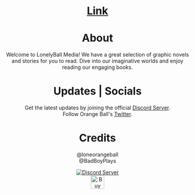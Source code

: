 <div align="center">
<h1><a href="https://novels-production.up.railway.app/home" target="_blank">Link</a><h1>
  <h1>About</h1>
  <p>Welcome to LonelyBall Media! We have a great selection of graphic novels and stories for you to read. Dive into our imaginative worlds and enjoy reading our engaging books.</p>
  <h1>Updates | Socials</h1>
  <p>Get the latest updates by joining the official <a href="https://discord.gg/j3YamACwPu" target="_blank">Discord Server</a>.
  </br>
  Follow Orange Ball's <a href="https://mobile.twitter.com/LoneOrangeBall" target="_blank">Twitter</a>.
  </p>
  <h1>Credits</h1>
  <p>
  @loneorangeball
  </br>
  @BadBoyPlays
  </p>
  <p>
  <a href="https://discord.gg/j3YamACwPu" target="_blank"> 
    <img src="https://discord.com/api/guilds/760641617136320522/widget.png?style=banner2" alt="Discord Server">
  </a>
  </br>
  <a href='https://ko-fi.com/H2H6JPJJV' target='_blank'><img height='36' style='border:0px;height:36px;' src='https://storage.ko-fi.com/cdn/kofi2.png?v=3' border='0' alt='Buy Me a Coffee at ko-fi.com' /></a>
</p>
